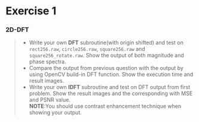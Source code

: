 # Exercise 1
### 2D-DFT
> * Write your own **DFT** subroutine(with origin shifted) and test on `rect256.raw`, `circle256.raw`, `square256.raw` and `square256_rotate.raw`. Show the output of both magnitude and phase spectra.
> * Compare the output from previous question with the output by using OpenCV build-in DFT function. Show the execution time and result images.
> * Write your own **IDFT** subroutine and test on DFT output from first problem. Show the result images and the corresponding with MSE and PSNR value.<br>
> **NOTE**:You should use contrast enhancement technique when showing your output.
